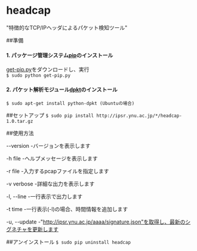 # headcap
"特徴的なTCP/IPヘッダによるパケット検知ツール"

##準備
#### 1. パッケージ管理システム[pip](https://pip.pypa.io/en/latest/index.html)のインストール
[get-pip.py](https://bootstrap.pypa.io/get-pip.py)をダウンロードし、実行  
```$ sudo python get-pip.py```
#### 2. パケット解析モジュール[dpkt](https://code.google.com/p/dpkt/)のインストール
```$ sudo apt-get install python-dpkt (Ubuntuの場合)```

##セットアップ
```$ sudo pip install http://ipsr.ynu.ac.jp/*/headcap-1.0.tar.gz```

##使用方法

  --version  -バージョンを表示します 

  -h file   -ヘルプメッセージを表示します 
  
  -r file   -入力するpcapファイルを指定します
  
  -v verbose   -詳細な出力を表示します
  
  -l, --line   -一行表示で出力します

  -t time   -一行表示(-l)の場合、時間情報を追加します
  
  -u, --update   -"http://ipsr.ynu.ac.jp/aaaa/signature.json"を取得し、最新のシグネチャを更新します

##アンインストール
```$ sudo pip uninstall headcap```

